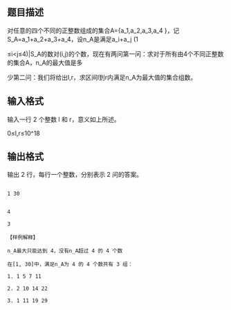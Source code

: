 ## 题目描述

<div>
 对任意的四个不同的正整数组成的集合A={a_1,a_2,a_3,a_4 }，记S_A=a_1+a_2+a_3+a_4，设n_A是满足a_i+a_j (1
</div> 
<div>
 ≤i<j≤4)|S_A的数对(i,j)的个数，现在有两问第一问：求对于所有由4个不同正整数的集合A，n_A的最大值是多
</div> 
<div>
 少第二问：我们将给出l,r，求区间l到r内满足n_A为最大值的集合组数。
</div> 
<div></div>

## 输入格式

<div>
 输入一行 2 个整数 l 和 r，意义如上所述。 
</div> 
<div>
 0≤l,r≤10^18
</div> 
<div></div>

## 输出格式

<div>
 输出 2 行，每行一个整数，分别表示 2 问的答案。 
</div> 
<div></div> 
<p></p>

```input1
1 30
```
```output1
4
3
【样例解释】
n_A最大只能达到 4，没有n_A超过 4 的 4 个数
在[1, 30]中，满足n_A为 4 的 4 个数共有 3 组：
1. 1 5 7 11
2. 2 10 14 22
3. 1 11 19 29
```
